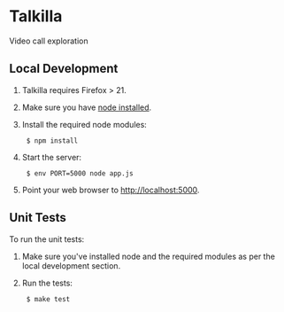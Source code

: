 Talkilla
========

Video call exploration

Local Development
-----------------

1. Talkilla requires Firefox > 21.

2. Make sure you have [node installed](http://nodejs.org/).

3. Install the required node modules:

        $ npm install

4. Start the server:

        $ env PORT=5000 node app.js

5. Point your web browser to [http://localhost:5000](http://localhost:5000).

Unit Tests
----------

To run the unit tests:

1. Make sure you've installed node and the required modules as per the local development section.

2. Run the tests:

        $ make test
